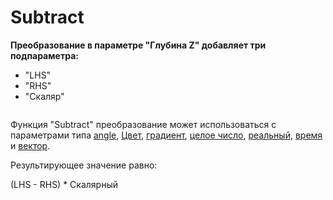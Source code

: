 # Subtract

**Преобразование в параметре "Глубина Z" добавляет три подпараметра:**

* "LHS"
* "RHS"
* "Скаляр"

<figure><img src="https://lh7-us.googleusercontent.com/jLIsN0ngmN2dQbQq7RV5lkT0d7Vq-xeBMsWA3bH-o_u8YpFNYJ6XRMx2Z_nESb1JbEL3N0oES3lbOJa8x7-ZkznpyUvzsDxnDoXIR0Hu1BZFWZTIqOK_IM0B0nIO3hf0L8r8qIIO2eHWyZ1-0dbPinM" alt=""><figcaption></figcaption></figure>

Функция "Subtract" преобразование может использоваться с параметрами типа [angle](https://wiki.synfig.org/Convert#Angle), [Цвет](https://wiki.synfig.org/Convert#Color), [градиент](https://wiki.synfig.org/Convert#Gradient), [целое число](https://wiki.synfig.org/Convert#Integer), [реальный](https://wiki.synfig.org/Convert#Real), [время](https://wiki.synfig.org/Convert#Time) и [вектор](https://wiki.synfig.org/Convert#Vector).

Результирующее значение равно:

(LHS - RHS) \* Скалярный
